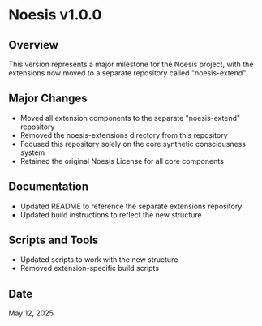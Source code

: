 # Noesis v1.0.0

## Overview
This version represents a major milestone for the Noesis project, with the extensions now moved to a separate repository called "noesis-extend".

## Major Changes
- Moved all extension components to the separate "noesis-extend" repository
- Removed the noesis-extensions directory from this repository
- Focused this repository solely on the core synthetic consciousness system
- Retained the original Noesis License for all core components

## Documentation
- Updated README to reference the separate extensions repository
- Updated build instructions to reflect the new structure

## Scripts and Tools
- Updated scripts to work with the new structure
- Removed extension-specific build scripts

## Date
May 12, 2025
